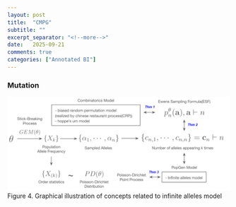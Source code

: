 ```yaml
---
layout: post
title:  "CMPG"
subtitle: ""
excerpt_separator: "<!--more-->"
date:	2025-09-21
comments: true
categories: ["Annotated BI"]
---
```


### Mutation

![alt text](../assets/cmpg_ch4.png)
Figure 4. Graphical illustration of concepts related to infinite alleles model